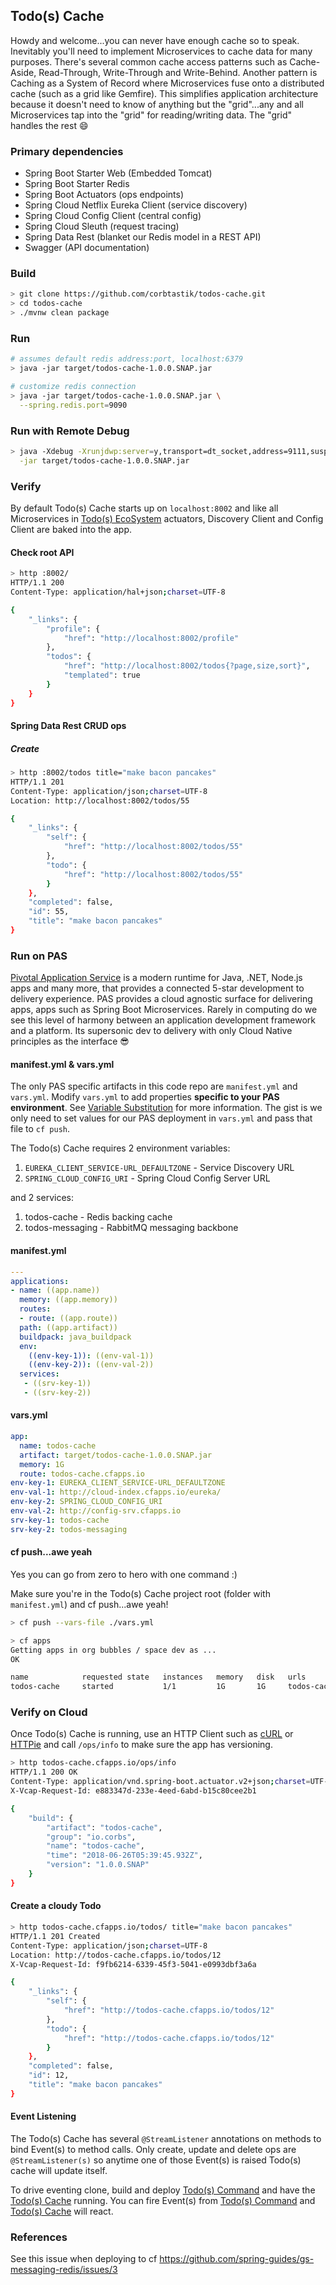 ## Todo(s) Cache  

Howdy and welcome...you can never have enough cache so to speak.  Inevitably you'll need to implement Microservices to cache data for many purposes.  There's several common cache access patterns such as Cache-Aside, Read-Through, Write-Through and Write-Behind.  Another pattern is Caching as a System of Record where Microservices fuse onto a distributed cache (such as a grid like Gemfire).  This simplifies application architecture because it doesn't need to know of anything but the "grid"...any and all Microservices tap into the "grid" for reading/writing data.  The "grid" handles the rest :smile:

### Primary dependencies

* Spring Boot Starter Web (Embedded Tomcat)
* Spring Boot Starter Redis
* Spring Boot Actuators (ops endpoints)
* Spring Cloud Netflix Eureka Client (service discovery)
* Spring Cloud Config Client (central config)
* Spring Cloud Sleuth (request tracing)
* Spring Data Rest (blanket our Redis model in a REST API)
* Swagger (API documentation)

### Build

```bash
> git clone https://github.com/corbtastik/todos-cache.git
> cd todos-cache
> ./mvnw clean package
```

### Run

```bash
# assumes default redis address:port, localhost:6379
> java -jar target/todos-cache-1.0.0.SNAP.jar

# customize redis connection
> java -jar target/todos-cache-1.0.0.SNAP.jar \
  --spring.redis.port=9090
```

### Run with Remote Debug

```bash
> java -Xdebug -Xrunjdwp:server=y,transport=dt_socket,address=9111,suspend=n \
  -jar target/todos-cache-1.0.0.SNAP.jar
```

### Verify

By default Todo(s) Cache starts up on ``localhost:8002`` and like all Microservices in [Todo(s) EcoSystem](https://github.com/corbtastik/todo-ecosystem) actuators, Discovery Client and Config Client are baked into the app.

#### Check root API

```bash
> http :8002/
HTTP/1.1 200  
Content-Type: application/hal+json;charset=UTF-8

{
    "_links": {
        "profile": {
            "href": "http://localhost:8002/profile"
        },
        "todos": {
            "href": "http://localhost:8002/todos{?page,size,sort}",
            "templated": true
        }
    }
}
```

#### Spring Data Rest CRUD ops

##### Create  

```bash
> http :8002/todos title="make bacon pancakes"
HTTP/1.1 201  
Content-Type: application/json;charset=UTF-8
Location: http://localhost:8002/todos/55

{
    "_links": {
        "self": {
            "href": "http://localhost:8002/todos/55"
        },
        "todo": {
            "href": "http://localhost:8002/todos/55"
        }
    },
    "completed": false,
    "id": 55,
    "title": "make bacon pancakes"
}
```

### Run on PAS

[Pivotal Application Service](https://pivotal.io/platform/pivotal-application-service) is a modern runtime for Java, .NET, Node.js apps and many more, that provides a connected 5-star development to delivery experience.  PAS provides a cloud agnostic surface for delivering apps, apps such as Spring Boot Microservices.  Rarely in computing do we see this level of harmony between an application development framework and a platform.  Its supersonic dev to delivery with only Cloud Native principles as the interface :sunglasses:

#### manifest.yml & vars.yml

The only PAS specific artifacts in this code repo are ``manifest.yml`` and ``vars.yml``.  Modify ``vars.yml`` to add properties **specific to your PAS environment**. See [Variable Substitution](https://docs.cloudfoundry.org/devguide/deploy-apps/manifest.html#multi-manifests) for more information.  The gist is we only need to set values for our PAS deployment in ``vars.yml`` and pass that file to ``cf push``.

The Todo(s) Cache requires 2 environment variables:

1. ``EUREKA_CLIENT_SERVICE-URL_DEFAULTZONE`` - Service Discovery URL
2. ``SPRING_CLOUD_CONFIG_URI`` - Spring Cloud Config Server URL

and 2 services:

1. todos-cache - Redis backing cache
2. todos-messaging - RabbitMQ messaging backbone

#### manifest.yml

```yml
---
applications:
- name: ((app.name))
  memory: ((app.memory))
  routes:
  - route: ((app.route))
  path: ((app.artifact))
  buildpack: java_buildpack
  env:
    ((env-key-1)): ((env-val-1))
    ((env-key-2)): ((env-val-2))
  services:
   - ((srv-key-1))
   - ((srv-key-2))
```  

#### vars.yml

```yml
app:
  name: todos-cache
  artifact: target/todos-cache-1.0.0.SNAP.jar
  memory: 1G
  route: todos-cache.cfapps.io
env-key-1: EUREKA_CLIENT_SERVICE-URL_DEFAULTZONE
env-val-1: http://cloud-index.cfapps.io/eureka/
env-key-2: SPRING_CLOUD_CONFIG_URI
env-val-2: http://config-srv.cfapps.io
srv-key-1: todos-cache
srv-key-2: todos-messaging
```

#### cf push...awe yeah  

Yes you can go from zero to hero with one command :)

Make sure you're in the Todo(s) Cache project root (folder with ``manifest.yml``) and cf push...awe yeah!

```bash
> cf push --vars-file ./vars.yml
```

```bash
> cf apps
Getting apps in org bubbles / space dev as ...
OK

name            requested state   instances   memory   disk   urls
todos-cache     started           1/1         1G       1G     todos-cache.cfapps.io
```

### Verify on Cloud  

Once Todo(s) Cache is running, use an HTTP Client such as [cURL](https://curl.haxx.se/) or [HTTPie](https://httpie.org/) and call ``/ops/info`` to make sure the app has versioning.

```bash
> http todos-cache.cfapps.io/ops/info
HTTP/1.1 200 OK
Content-Type: application/vnd.spring-boot.actuator.v2+json;charset=UTF-8
X-Vcap-Request-Id: e883347d-233e-4eed-6abd-b15c80cee2b1

{
    "build": {
        "artifact": "todos-cache",
        "group": "io.corbs",
        "name": "todos-cache",
        "time": "2018-06-26T05:39:45.932Z",
        "version": "1.0.0.SNAP"
    }
}
```

#### Create a cloudy Todo

```bash
> http todos-cache.cfapps.io/todos/ title="make bacon pancakes"
HTTP/1.1 201 Created
Content-Type: application/json;charset=UTF-8
Location: http://todos-cache.cfapps.io/todos/12
X-Vcap-Request-Id: f9fb6214-6339-45f3-5041-e0993dbf3a6a

{
    "_links": {
        "self": {
            "href": "http://todos-cache.cfapps.io/todos/12"
        },
        "todo": {
            "href": "http://todos-cache.cfapps.io/todos/12"
        }
    },
    "completed": false,
    "id": 12,
    "title": "make bacon pancakes"
}
```  

#### Event Listening  

The Todo(s) Cache has several ``@StreamListener`` annotations on methods to bind Event(s) to method calls.  Only create, update and delete ops are ``@StreamListener(s)`` so anytime one of those Event(s) is raised Todo(s) cache will update itself.  

To drive eventing clone, build and deploy [Todo(s) Command](https://github.com/corbtastik/todos-command) and have the [Todo(s) Cache](https://github.com/corbtastik/todos-cache) running.  You can fire Event(s) from [Todo(s) Command](https://github.com/corbtastik/todos-command) and [Todo(s) Cache](https://github.com/corbtastik/todos-cache) will react.

### References  

See this issue when deploying to cf
https://github.com/spring-guides/gs-messaging-redis/issues/3
